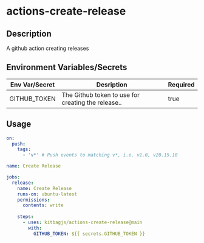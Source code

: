 # actions-create-release
## Description
A github action creating releases

## Environment Variables/Secrets

| Env Var/Secret | Desription | Required |
|-------|------------|----------|
| GITHUB_TOKEN | The Github token to use for creating the release.. | true |

## Usage
```yaml
on:
  push:
    tags:
      - 'v*' # Push events to matching v*, i.e. v1.0, v20.15.10

name: Create Release

jobs:
  release:
    name: Create Release
    runs-on: ubuntu-latest
    permissions: 
      contents: write
    
    steps:
      - uses: kitbagjs/actions-create-release@main
        with:
          GITHUB_TOKEN: ${{ secrets.GITHUB_TOKEN }}
```

